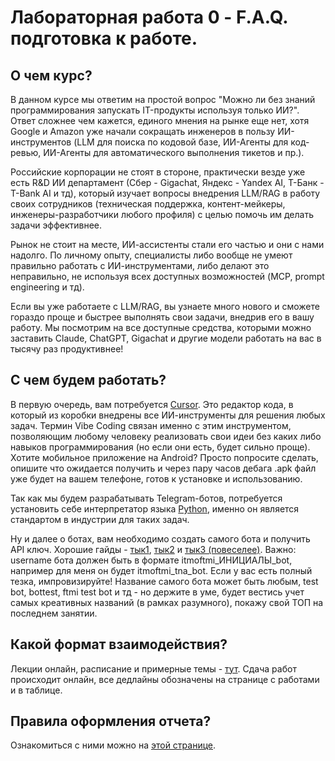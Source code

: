 # Лабораторная работа 0 - F.A.Q. подготовка к работе.

## О чем курс? 

В данном курсе мы ответим на простой вопрос "Можно ли без знаний программирования запускать IT-продукты используя только ИИ?". Ответ сложнее чем кажется, единого мнения на рынке еще нет, хотя Google и Amazon уже начали сокращать инженеров в пользу ИИ-инструментов (LLM для поиска по кодовой базе, ИИ-Агенты для код-ревью, ИИ-Агенты для автоматического выполнения тикетов и пр.). 

Российские корпорации не стоят в стороне, практически везде уже есть R&D ИИ департамент (Сбер - Gigachat, Яндекс - Yandex AI, Т-Банк - T-Bank AI и тд), который изучает вопросы внедрения LLM/RAG в работу своих сотрудников (техническая поддержка, контент-мейкеры, инженеры-разработчики любого профиля) с целью помочь им делать задачи эффективнее.

Рынок не стоит на месте, ИИ-ассистенты стали его частью и они с нами надолго. По личному опыту, специалисты либо вообще не умеют правильно работать с ИИ-инструментами, либо делают это неправильно, не используя всех доступных возможностей (MCP, prompt engineering и тд). 

Если вы уже работаете с LLM/RAG, вы узнаете много нового и сможете гораздо проще и быстрее выполнять свои задачи, внедрив его в вашу работу. Мы посмотрим на все доступные средства, которыми можно заставить Claude, ChatGPT, Gigachat и другие модели работать на вас в тысячу раз продуктивнее! 

## С чем будем работать?

В первую очередь, вам потребуется [Cursor](https://cursor.com). Это редактор кода, в который из коробки внедрены все ИИ-инструменты для решения любых задач. Термин Vibe Coding связан именно с этим инструментом, позволяющим любому человеку реализовать свои идеи без каких либо навыков программирования (но если они есть, будет сильно проще). Хотите мобильное приложение на Android? Просто попросите сделать, опишите что ожидается получить и через пару часов дебага .apk файл уже будет на вашем телефоне, готов к установке и использованию.

Так как мы будем разрабатывать Telegram-ботов, потребуется установить себе интерпретатор языка [Python](https://www.python.org/downloads/), именно он является стандартом в индустрии для таких задач.

Ну и далее о ботах, вам необходимо создать самого бота и получить API ключ. Хорошие гайды - [тык1](https://botcreators.ru/blog/botfather-instrukciya/), [тык2](https://chatlabs.ru/komandy-botfather-i-botov-telegram/) и [тык3 (повеселее)](https://habr.com/ru/news/931828/). Важно: username бота должен быть в формате itmoftmi_ИНИЦИАЛЫ_bot, например для меня он будет itmoftmi_tna_bot. Если у вас есть полный тезка, импровизируйте! Название самого бота может быть любым, test bot, bottest, ftmi test bot и тд - но держите в уме, будет вестись учет самых креативных названий (в рамках разумного), покажу свой ТОП на последнем занятии.

## Какой формат взаимодействия?

Лекции онлайн, расписание и примерные темы - [тут](../schedule.md). Сдача работ происходит онлайн, все дедлайны обозначены на странице с работами и в таблице. 

## Правила оформления отчета?

Ознакомиться с ними можно на [этой странице](../report.md).
